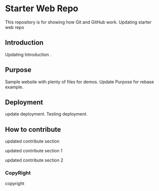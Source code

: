 # Starter Web Repo

This repository is for showing how Git and GitHub work.  Updating starter web repo

## Introduction

Updating Introduction .

## Purpose

Sample website with plenty of files for demos. Update Purpose for rebase example.

## Deployment

update deployment. Testing deployment.

## How to contribute

updated contribute section

updated contribute section 1

updated contribute section 2



### CopyRight

copyright